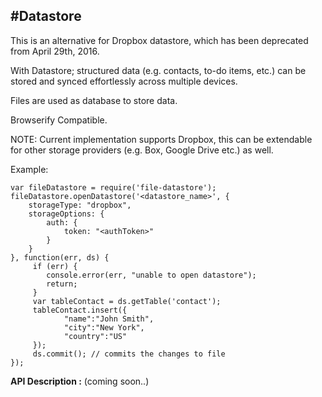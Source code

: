 #**Datastore**
----------------------------------------------------------------

This is an alternative for Dropbox datastore, which has been deprecated from  April 29th, 2016. 

With Datastore; structured data (e.g. contacts, to-do items, etc.) can be stored and synced effortlessly across multiple devices. 

Files are used as database to store data.

Browserify Compatible.

NOTE: 
Current implementation supports Dropbox, this can be extendable for other storage providers (e.g. Box, Google Drive etc.) as well.

Example:

    var fileDatastore = require('file-datastore');
    fileDatastore.openDatastore('<datastore_name>', {
	    storageType: "dropbox",
	    storageOptions: {
	        auth: {
	            token: "<authToken>"
	        }
	    }
	}, function(err, ds) {
		 if (err) {
	        console.error(err, "unable to open datastore");
	        return;
		 }
		 var tableContact = ds.getTable('contact');
		 tableContact.insert({
	          	"name":"John Smith",
	          	"city":"New York",
	          	"country":"US"
         });
         ds.commit(); // commits the changes to file
	});


   

**API Description :**
(coming soon..)
